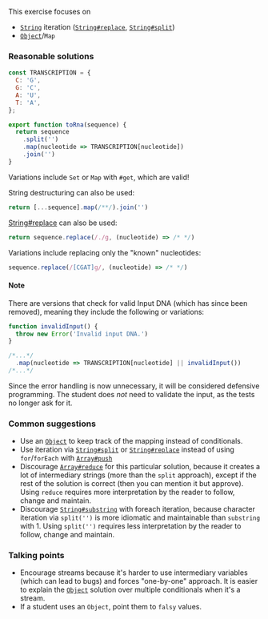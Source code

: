 This exercise focuses on
- [`String`](https://developer.mozilla.org/en-US/docs/Web/JavaScript/Reference/Global_Objects/String) iteration ([`String#replace`](https://developer.mozilla.org/en-US/docs/Web/JavaScript/Reference/Global_Objects/String/replace), [`String#split`](https://developer.mozilla.org/en-US/docs/Web/JavaScript/Reference/Global_Objects/String/split))
- [`Object`](https://developer.mozilla.org/en-US/docs/Web/JavaScript/Reference/Global_Objects/Object)/`Map`

### Reasonable solutions

```javascript
const TRANSCRIPTION = {
  C: 'G',
  G: 'C',
  A: 'U',
  T: 'A',
};

export function toRna(sequence) {
  return sequence
    .split('')
    .map(nucleotide => TRANSCRIPTION[nucleotide])
    .join('')
}
```
Variations include `Set` or `Map` with `#get`, which are valid!

String destructuring can also be used:
```javascript
return [...sequence].map(/**/).join('')
```

[String#replace](https://developer.mozilla.org/en-US/docs/Web/JavaScript/Reference/Global_Objects/String/replace) can also be used:
```javascript
return sequence.replace(/./g, (nucleotide) => /* */)
```

Variations include replacing only the "known" nucleotides:
```javascript
sequence.replace(/[CGAT]g/, (nucleotide) => /* */)
```

#### Note

There are versions that check for valid Input DNA (which has since been removed), meaning 
they include the following or variations:
```javascript
function invalidInput() {
  throw new Error('Invalid input DNA.')
}

/*...*/
  .map(nucleotide => TRANSCRIPTION[nucleotide] || invalidInput())
/*...*/
```

Since the error handling is now unnecessary, it will be considered defensive programming. The
student does _not_ need to validate the input, as the tests no longer ask for it.

### Common suggestions

- Use an [`Object`](https://developer.mozilla.org/en-US/docs/Web/JavaScript/Reference/Global_Objects/Object) to keep track of the mapping instead of conditionals.
- Use iteration via [`String#split`](https://developer.mozilla.org/en-US/docs/Web/JavaScript/Reference/Global_Objects/String/split) or [`String#replace`](https://developer.mozilla.org/en-US/docs/Web/JavaScript/Reference/Global_Objects/String/replace) instead of using `for`/`forEach` with [`Array#push`](https://developer.mozilla.org/en-US/docs/Web/JavaScript/Reference/Global_Objects/Array/push)
- Discourage [`Array#reduce`](https://developer.mozilla.org/en-US/docs/Web/JavaScript/Reference/Global_Objects/Array/Reduce) for this particular solution, because it creates a lot of intermediary strings (more than the `split` approach), except if the rest of the solution is correct (then you can mention it but approve). Using `reduce` requires more interpretation by the reader to follow, change and maintain.
- Discourage [`String#substring`](https://developer.mozilla.org/en-US/docs/Web/JavaScript/Reference/Global_Objects/String/substring) with foreach iteration, because character iteration via `split('')` is more idiomatic and maintainable than `substring` with 1. Using `split('')` requires less interpretation by the reader to follow, change and maintain.

### Talking points

- Encourage streams because it's harder to use intermediary variables (which can lead to bugs) and forces "one-by-one" approach. It is easier to explain the [`Object`](https://developer.mozilla.org/en-US/docs/Web/JavaScript/Reference/Global_Objects/Object) solution over multiple conditionals when it's a stream.
- If a student uses an `Object`, point them to `falsy` values.

